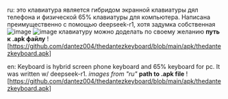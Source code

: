 ru:
 это клавиатура является гибридом экранной клавиатуры дял телефона и физической 65% клавиатуры для компьютера. Написана преимущественно с помощью deepseek-r1, хотя задумка собственная
 ![image](https://github.com/user-attachments/assets/86db5ef6-f846-49dc-9a51-55bcf4564bfb)
 ![image](https://github.com/user-attachments/assets/c880d37a-646a-443d-b86e-1f1944454b65)
 клавиатуру можно доделать по своему желанию
**путь к .apk файлу**
  ![https://github.com/dantez004/thedantezkeyboard/blob/main/apk/thedantezkeyboard.apk]

en:
 Keyboard is hybrid screen phone keyboard and 65% keyboard for pc. It was written w/ deepseek-r1.
  *images from "ru"*
**path to .apk file**
  ![https://github.com/dantez004/thedantezkeyboard/blob/main/apk/thedantezkeyboard.apk]
  
